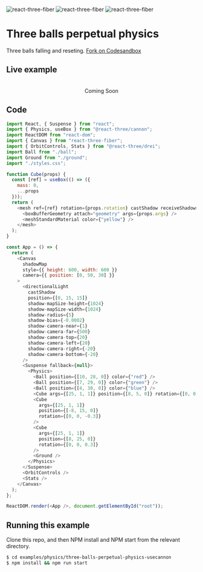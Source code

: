 ![react-three-fiber](https://img.shields.io/badge/dynamic/json?url=https://raw.githubusercontent.com/onion2k/r3f-by-example/develop/examples/physics/three-balls-perpetual-physics-usecannon/package.json&label=react-three-fiber&query=$.dependencies['react-three-fiber']&color=green) ![react-three-fiber](https://img.shields.io/badge/dynamic/json?url=https://raw.githubusercontent.com/onion2k/r3f-by-example/develop/examples/physics/three-balls-perpetual-physics-usecannon/package.json&label=three&query=$.dependencies['three']&color=green) ![react-three-fiber](https://img.shields.io/badge/dynamic/json?url=https://raw.githubusercontent.com/onion2k/r3f-by-example/develop/examples/physics/three-balls-perpetual-physics-usecannon/package.json&label=@react-three/drei&query=$.dependencies['@react-three/drei']&color=green)

# Three balls perpetual physics

Three balls falling and reseting. [Fork on Codesandbox](https://githubbox.com/onion2k/r3f-by-example/tree/develop/examples/physics/three-balls-perpetual-physics-usecannon)

## Live example
<div align="center">
  <br>
Coming Soon
  <br>
</div>

## Code
```js
import React, { Suspense } from "react";
import { Physics, useBox } from "@react-three/cannon";
import ReactDOM from "react-dom";
import { Canvas } from "react-three-fiber";
import { OrbitControls, Stats } from "@react-three/drei";
import Ball from "./ball";
import Ground from "./ground";
import "./styles.css";

function Cube(props) {
  const [ref] = useBox(() => ({
    mass: 0,
    ...props
  }));
  return (
    <mesh ref={ref} rotation={props.rotation} castShadow receiveShadow>
      <boxBufferGeometry attach="geometry" args={props.args} />
      <meshStandardMaterial color={"yellow"} />
    </mesh>
  );
}

const App = () => {
  return (
    <Canvas
      shadowMap
      style={{ height: 600, width: 600 }}
      camera={{ position: [0, 50, 30] }}
    >
      <directionalLight
        castShadow
        position={[0, 15, 15]}
        shadow-mapSize-height={1024}
        shadow-mapSize-width={1024}
        shadow-radius={5}
        shadow-bias={-0.0002}
        shadow-camera-near={1}
        shadow-camera-far={500}
        shadow-camera-top={20}
        shadow-camera-left={20}
        shadow-camera-right={-20}
        shadow-camera-bottom={-20}
      />
      <Suspense fallback={null}>
        <Physics>
          <Ball position={[10, 28, 0]} color={"red"} />
          <Ball position={[7, 29, 0]} color={"green"} />
          <Ball position={[4, 30, 0]} color={"blue"} />
          <Cube args={[25, 1, 1]} position={[8, 5, 0]} rotation={[0, 0, 0.3]} />
          <Cube
            args={[25, 1, 1]}
            position={[-8, 15, 0]}
            rotation={[0, 0, -0.3]}
          />
          <Cube
            args={[25, 1, 1]}
            position={[8, 25, 0]}
            rotation={[0, 0, 0.3]}
          />
          <Ground />
        </Physics>
      </Suspense>
      <OrbitControls />
      <Stats />
    </Canvas>
  );
};

ReactDOM.render(<App />, document.getElementById("root"));

```

## Running this example

Clone this repo, and then NPM install and NPM start from the relevant directory.

```bash
$ cd examples/physics/three-balls-perpetual-physics-usecannon
$ npm install && npm run start
```